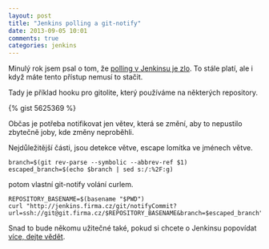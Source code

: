 ```yaml
---
layout: post
title: "Jenkins polling a git-notify"
date: 2013-09-05 10:01
comments: true
categories: jenkins
---
```


Minulý rok jsem psal o tom, že [polling v Jenkinsu je zlo](http://blog.prskavec.net/2012/06/jenkins-scm-polling-je-zlo/). To stále platí, ale i když máte tento přístup nemusí to stačit.

<!--more-->

Tady je příklad hooku pro gitolite, který používáme na některých repository.

{% gist 5625369 %}

Občas je potřeba notifikovat jen větev, která se změní, aby to nepustilo zbytečně joby, kde změny neproběhli.

Nejdůležitější části, jsou detekce větve, escape lomítka ve jménech větve.

    branch=$(git rev-parse --symbolic --abbrev-ref $1)
    escaped_branch=$(echo $branch | sed s:/:%2F:g)

potom vlastní git-notify volání curlem.

    REPOSITORY_BASENAME=$(basename "$PWD")
    curl "http://jenkins.firma.cz/git/notifyCommit?url=ssh://git@git.firma.cz/$REPOSITORY_BASENAME&branch=$escaped_branch"


Snad to bude někomu užitečné také, pokud si chcete o Jenkinsu popovídat [více, dejte vědět](http://blog.prskavec.net/skoleni/).